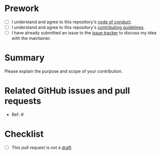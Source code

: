 # Prework

* [ ] I understand and agree to this repository's [code of conduct](https://github.com/wlandau/targets-stan/blob/master/CODE_OF_CONDUCT.md).
* [ ] I understand and agree to this repository's [contributing guidelines](https://github.com/wlandau/targets-stan/blob/master/CONTRIBUTING.md).
* [ ] I have already submitted an issue to the [issue tracker](http://github.com/wlandau/targets-stan/issues) to discuss my idea with the maintainer.

# Summary

Please explain the purpose and scope of your contribution.

# Related GitHub issues and pull requests

* Ref: #

# Checklist

* [ ] This pull request is not a [draft](https://github.blog/2019-02-14-introducing-draft-pull-requests).
